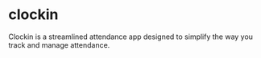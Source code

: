 # clockin

Clockin is a streamlined attendance app designed to simplify the way you track and manage attendance.
